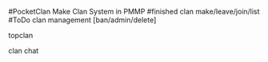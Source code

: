 #PocketClan
Make Clan System in PMMP
#finished
clan make/leave/join/list
#ToDo
clan management [ban/admin/delete] 

topclan

clan chat
